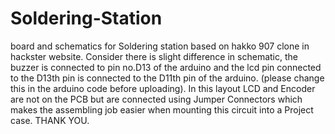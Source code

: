 # Soldering-Station
board and schematics for Soldering station based on hakko 907 clone in hackster website. 
Consider there is slight difference in schematic, the buzzer is connected to pin no.D13 of the arduino and the lcd pin connected to the D13th pin is connected to the D11th pin of the arduino. (please change this in the arduino code before uploading).
In this layout LCD and Encoder are not on the PCB but are connected using Jumper Connectors which makes the assembling job easier when mounting this circuit into a Project case.
THANK YOU.
